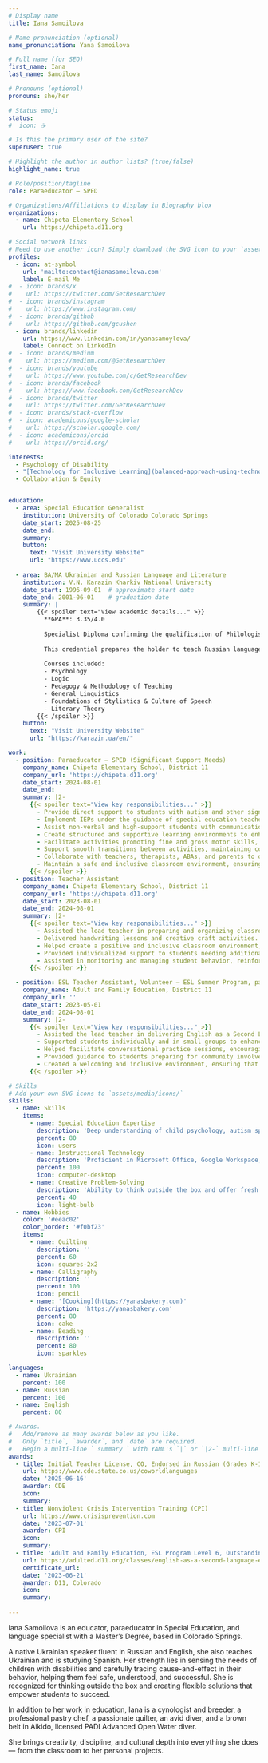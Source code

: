 ```yaml
---
# Display name
title: Iana Samoilova

# Name pronunciation (optional)
name_pronunciation: Yana Samoilova

# Full name (for SEO)
first_name: Iana
last_name: Samoilova

# Pronouns (optional)
pronouns: she/her

# Status emoji
status:
#  icon: ☕️

# Is this the primary user of the site?
superuser: true

# Highlight the author in author lists? (true/false)
highlight_name: true

# Role/position/tagline
role: Paraeducator – SPED

# Organizations/Affiliations to display in Biography blox
organizations:
  - name: Chipeta Elementary School
    url: https://chipeta.d11.org

# Social network links
# Need to use another icon? Simply download the SVG icon to your `assets/media/icons/` folder.
profiles:
  - icon: at-symbol
    url: 'mailto:contact@ianasamoilova.com'
    label: E-mail Me
#  - icon: brands/x
#    url: https://twitter.com/GetResearchDev
#  - icon: brands/instagram
#    url: https://www.instagram.com/
#  - icon: brands/github
#    url: https://github.com/gcushen
  - icon: brands/linkedin
    url: https://www.linkedin.com/in/yanasamoylova/
    label: Connect on LinkedIn
#  - icon: brands/medium
#    url: https://medium.com/@GetResearchDev
#  - icon: brands/youtube
#    url: https://www.youtube.com/c/GetResearchDev
#  - icon: brands/facebook
#    url: https://www.facebook.com/GetResearchDev
#  - icon: brands/twitter
#    url: https://twitter.com/GetResearchDev
#  - icon: brands/stack-overflow
#  - icon: academicons/google-scholar
#    url: https://scholar.google.com/
#  - icon: academicons/orcid
#    url: https://orcid.org/

interests:
  - Psychology of Disability
  - "[Technology for Inclusive Learning](balanced-approach-using-technology-in-education)"
  - Collaboration & Equity


education:
  - area: Special Education Generalist
    institution: University of Colorado Colorado Springs
    date_start: 2025-08-25
    date_end:
    summary:
    button:
      text: "Visit University Website"
      url: "https://www.uccs.edu"
      
  - area: BA/MA Ukrainian and Russian Language and Literature
    institution: V.N. Karazin Kharkiv National University
    date_start: 1996-09-01  # approximate start date
    date_end: 2001-06-01    # graduation date
    summary: |
        {{< spoiler text="View academic details..." >}}
          **GPA**: 3.35/4.0
    
          Specialist Diploma confirming the qualification of Philologist, Teacher of Russian Language and Literature.
          
          This credential prepares the holder to teach Russian language and literature in secondary school in the U.S.
          
          Courses included:
          - Psychology
          - Logic
          - Pedagogy & Methodology of Teaching
          - General Linguistics
          - Foundations of Stylistics & Culture of Speech
          - Literary Theory
        {{< /spoiler >}}
    button:
      text: "Visit University Website"
      url: "https://karazin.ua/en/"

work:
  - position: Paraeducator – SPED (Significant Support Needs)
    company_name: Chipeta Elementary School, District 11
    company_url: 'https://chipeta.d11.org'
    date_start: 2024-08-01
    date_end:
    summary: |2-
      {{< spoiler text="View key responsibilities..." >}}
        - Provide direct support to students with autism and other significant special needs, assisting with academic tasks, social skills, and daily routines.
        - Implement IEPs under the guidance of special education teachers and therapists.
        - Assist non-verbal and high-support students with communication strategies, sensory regulation, and behavioral interventions.
        - Create structured and supportive learning environments to enhance student engagement and success.
        - Facilitate activities promoting fine and gross motor skills, cognitive development, and social interaction.
        - Support smooth transitions between activities, maintaining consistency and adherence to schedules.
        - Collaborate with teachers, therapists, ABAs, and parents to develop and reinforce effective teaching strategies.
        - Maintain a safe and inclusive classroom environment, ensuring students’ emotional and physical well-being.
      {{< /spoiler >}}
  - position: Teacher Assistant
    company_name: Chipeta Elementary School, District 11
    company_url: 'https://chipeta.d11.org'
    date_start: 2023-08-01
    date_end: 2024-08-01
    summary: |2-
      {{< spoiler text="View key responsibilities..." >}}
        - Assisted the lead teacher in preparing and organizing classroom activities and materials to support lesson plans and instructional goals.
        - Delivered handwriting lessons and creative craft activities.
        - Helped create a positive and inclusive classroom environment, fostering social, emotional, and academic growth through interactive, age-appropriate activities.
        - Provided individualized support to students needing additional help, ensuring attention to unique learning needs and challenges.
        - Assisted in monitoring and managing student behavior, reinforcing classroom rules, and promoting positive behavior in a supportive manner.
      {{< /spoiler >}}

  - position: ESL Teacher Assistant, Volunteer – ESL Summer Program, part-time
    company_name: Adult and Family Education, District 11
    company_url: ''
    date_start: 2023-05-01
    date_end: 2024-08-01
    summary: |2-
      {{< spoiler text="View key responsibilities..." >}}
        - Assisted the lead teacher in delivering English as a Second Language lessons to adult learners, focusing on speaking and listening skills.
        - Supported students individually and in small groups to enhance their workplace communication skills and overall English proficiency.
        - Helped facilitate conversational practice sessions, encouraging students to build confidence in spoken English.
        - Provided guidance to students preparing for community involvement.
        - Created a welcoming and inclusive environment, ensuring that all students felt supported. 
      {{< /spoiler >}}

# Skills
# Add your own SVG icons to `assets/media/icons/`
skills:
  - name: Skills
    items:
      - name: Special Education Expertise
        description: 'Deep understanding of child psychology, autism spectrum disorder, and attachment theory'
        percent: 80
        icon: users
      - name: Instructional Technology  
        description: 'Proficient in Microsoft Office, Google Workspace, iOS, cloud-based services, and assistive technology tools'
        percent: 100
        icon: computer-desktop
      - name: Creative Problem-Solving
        description: 'Ability to think outside the box and offer fresh perspectives to foster inclusion and student success'
        percent: 40
        icon: light-bulb
  - name: Hobbies
    color: '#eeac02'
    color_border: '#f0bf23'
    items:
      - name: Quilting
        description: ''
        percent: 60
        icon: squares-2x2
      - name: Calligraphy
        description: ''
        percent: 100
        icon: pencil
      - name: '[Cooking](https://yanasbakery.com)'
        description: 'https://yanasbakery.com'
        percent: 80
        icon: cake
      - name: Beading
        description: ''
        percent: 80
        icon: sparkles

languages:
  - name: Ukrainian
    percent: 100
  - name: Russian
    percent: 100 
  - name: English
    percent: 80

# Awards.
#   Add/remove as many awards below as you like.
#   Only `title`, `awarder`, and `date` are required.
#   Begin a multi-line ` summary ` with YAML's `|` or `|2-` multi-line prefix and indent 2 spaces below.
awards:
  - title: Initial Teacher License, CO, Endorsed in Russian (Grades K-12)
    url: https://www.cde.state.co.us/coworldlanguages
    date: '2025-06-16'
    awarder: CDE
    icon: 
    summary:  
  - title: Nonviolent Crisis Intervention Training (CPI)
    url: https://www.crisisprevention.com
    date: '2023-07-01'
    awarder: CPI
    icon:
    summary: 
  - title: 'Adult and Family Education, ESL Program Level 6, Outstanding Student'
    url: https://adulted.d11.org/classes/english-as-a-second-language-esl
    certificate_url:
    date: '2023-06-21'
    awarder: D11, Colorado
    icon:
    summary:
      
---
```


Iana Samoilova is an educator, paraeducator in Special Education, and language specialist with a Master’s Degree, based in Colorado Springs.

A native Ukrainian speaker fluent in Russian and English, she also teaches Ukrainian and is studying Spanish.
Her strength lies in sensing the needs of children with disabilities and carefully tracing cause-and-effect in their behavior, helping them feel safe, understood, and successful. She is recognized for thinking outside the box and creating flexible solutions that empower students to succeed.

In addition to her work in education, Iana is a cynologist and breeder, a professional pastry chef, a passionate quilter, an avid diver, and a brown belt in Aikido, licensed PADI Advanced Open Water diver. 

She brings creativity, discipline, and cultural depth into everything she does — from the classroom to her personal projects.
